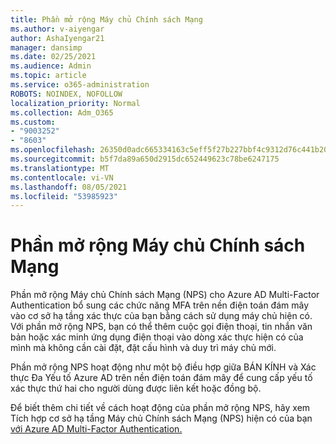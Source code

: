 ```yaml
---
title: Phần mở rộng Máy chủ Chính sách Mạng
ms.author: v-aiyengar
author: AshaIyengar21
manager: dansimp
ms.date: 02/25/2021
ms.audience: Admin
ms.topic: article
ms.service: o365-administration
ROBOTS: NOINDEX, NOFOLLOW
localization_priority: Normal
ms.collection: Adm_O365
ms.custom:
- "9003252"
- "8603"
ms.openlocfilehash: 26350d0adc665334163c5eff5f27b227bbf4c9312d76c441b2057471e99e0b30
ms.sourcegitcommit: b5f7da89a650d2915dc652449623c78be6247175
ms.translationtype: MT
ms.contentlocale: vi-VN
ms.lasthandoff: 08/05/2021
ms.locfileid: "53985923"
---
```

# <a name="network-policy-server-extension"></a>Phần mở rộng Máy chủ Chính sách Mạng

Phần mở rộng Máy chủ Chính sách Mạng (NPS) cho Azure AD Multi-Factor Authentication bổ sung các chức năng MFA trên nền điện toán đám mây vào cơ sở hạ tầng xác thực của bạn bằng cách sử dụng máy chủ hiện có. Với phần mở rộng NPS, bạn có thể thêm cuộc gọi điện thoại, tin nhắn văn bản hoặc xác minh ứng dụng điện thoại vào dòng xác thực hiện có của mình mà không cần cài đặt, đặt cấu hình và duy trì máy chủ mới.

Phần mở rộng NPS hoạt động như một bộ điều hợp giữa BÁN KÍNH và Xác thực Đa Yếu tố Azure AD trên nền điện toán đám mây để cung cấp yếu tố xác thực thứ hai cho người dùng được liên kết hoặc đồng bộ.

Để biết thêm chi tiết về cách hoạt động của phần mở rộng NPS, hãy xem Tích hợp cơ sở hạ tầng Máy chủ Chính sách Mạng (NPS) hiện có của bạn [với Azure AD Multi-Factor Authentication.](https://docs.microsoft.com/azure/active-directory/authentication/howto-mfa-nps-extension)
